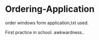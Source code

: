 # Ordering-Application
 order windows form application,txt used.
 
First practice in school. awkwardness..
